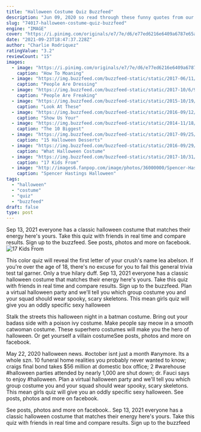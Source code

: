```yaml
---
title: "Halloween Costume Quiz Buzzfeed"
description: "Jun 09, 2020 so read through these funny quotes from our favorite famous folks (even throw one or two into your ceremony readings, vows or a wedding toast!) and take heart: one thing every good"
slug: "74017-halloween-costume-quiz-buzzfeed"
engine: "IMAGE"
cover: "https://i.pinimg.com/originals/e7/7e/d6/e77ed6216e6409a6787e65a111366420.jpg"
date: "2021-09-23T18:47:37.228Z"
author: "Charlie Rodriquez"
ratingValue: "3.2"
reviewCount: "15"
images:
  - image: "https://i.pinimg.com/originals/e7/7e/d6/e77ed6216e6409a6787e65a111366420.jpg"
    caption: "How To Moaning"
  - image: "https://img.buzzfeed.com/buzzfeed-static/static/2017-06/11/15/campaign_images/buzzfeed-prod-fastlane-02/people-are-dressing-up-as-the-babadook-for-pride--2-19051-1497209230-4_dblbig.jpg"
    caption: "People Are Dressing"
  - image: "https://img.buzzfeed.com/buzzfeed-static/static/2017-10/6/9/campaign_images/buzzfeed-prod-fastlane-03/people-are-freaking-out-over-this-teens-post-malo-2-15694-1507297882-4_dblbig.jpg"
    caption: "People Are Freaking"
  - image: "https://img.buzzfeed.com/buzzfeed-static/static/2015-10/19/13/campaign_images/webdr03/take-a-look-at-these-horrifying-donald-trump-hall-2-21547-1445274065-0_dblbig.jpg"
    caption: "Look At These"
  - image: "https://img.buzzfeed.com/buzzfeed-static/static/2016-09/12/11/campaign_images/buzzfeed-prod-web13/whats-the-best-two-person-costume-youve-ever-had-2-16615-1473692621-4_dblbig.jpg"
    caption: "Show Us Your"
  - image: "https://img.buzzfeed.com/buzzfeed-static/static/2014-11/18/10/enhanced/webdr02/enhanced-25283-1416324765-15.jpg"
    caption: "The 10 Biggest"
  - image: "https://img.buzzfeed.com/buzzfeed-static/static/2017-09/25/9/asset/buzzfeed-prod-web-12/sub-buzz-11863-1506347445-8.jpg"
    caption: "15 Halloween Desserts"
  - image: "https://img.buzzfeed.com/buzzfeed-static/static/2016-09/29/16/enhanced/buzzfeed-prod-fastlane01/enhanced-1288-1475179513-13.jpg"
    caption: "What Halloween Costume"
  - image: "https://img.buzzfeed.com/buzzfeed-static/static/2017-10/31/6/asset/buzzfeed-prod-fastlane-01/sub-buzz-18933-1509446270-1.jpg"
    caption: "17 Kids From"
  - image: "http://images6.fanpop.com/image/photos/36000000/Spencer-Hastings-Halloween-Costumes-iceprincess7492-36038210-666-1000.jpg"
    caption: "Spencer Hastings Halloween"
tags:
  - "halloween"
  - "costume"
  - "quiz"
  - "buzzfeed"
draft: false
type: post
---
```


Sep 13, 2021 everyone has a classic halloween costume that matches their energy  here's yours.  Take this quiz with friends in real time and compare results. Sign up to the buzzfeed. See posts, photos and more on facebook.
![17 Kids From](https://img.buzzfeed.com/buzzfeed-static/static/2017-10/31/6/asset/buzzfeed-prod-fastlane-01/sub-buzz-18933-1509446270-1.jpg "17 Kids From")

This color quiz will reveal the first letter of your crush&#39;s name lea abelson. If you&#39;re over the age of 18, there&#39;s no excuse for you to fail this general trivia test tal garner. Only a true hilary duff. Sep 13, 2021 everyone has a classic halloween costume that matches their energy  here&#39;s yours.  Take this quiz with friends in real time and compare results. Sign up to the buzzfeed. Plan a virtual halloween party and we&#39;ll tell you which group costume you and your squad should wear spooky, scary skeletons. This mean girls quiz will give you an oddly specific sexy halloween
<!--inArticleAds-->

<!--galleryOne-->

Stalk the streets this halloween night in a batman costume. Bring out your badass side with a poison ivy costume. Make people say meow in a smooth catwoman costume. These superhero costumes will make you the hero of halloween. Or get yourself a villain costumeSee posts, photos and more on facebook.
<!--inArticleAds-->

<!--galleryTwo-->

May 22, 2020 halloween news. #october isnt just a month #anymore. Its a whole szn. 10 funeral home realities you probably never wanted to know; craigs final bond takes $56 million at domestic box office; 2 #warehouse #halloween parties attended by nearly 1,000 are shut down; dr. Fauci says to enjoy #halloween. Plan a virtual halloween party and we'll tell you which group costume you and your squad should wear spooky, scary skeletons. This mean girls quiz will give you an oddly specific sexy halloween. See posts, photos and more on facebook.
<!--galleryThree-->

See posts, photos and more on facebook.. Sep 13, 2021 everyone has a classic halloween costume that matches their energy  here's yours.  Take this quiz with friends in real time and compare results. Sign up to the buzzfeed